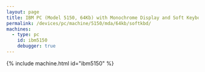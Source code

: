 ```yaml
---
layout: page
title: IBM PC (Model 5150, 64Kb) with Monochrome Display and Soft Keyboard
permalink: /devices/pc/machine/5150/mda/64kb/softkbd/
machines:
  - type: pc
    id: ibm5150
    debugger: true
---
```


{% include machine.html id="ibm5150" %}
